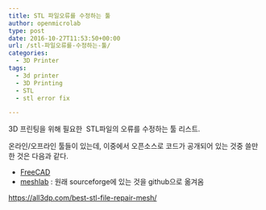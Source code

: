 ```yaml
---
title: STL 파일오류를 수정하는 툴
author: openmicrolab
type: post
date: 2016-10-27T11:53:50+00:00
url: /stl-파일오류를-수정하는-툴/
categories:
  - 3D Printer
tags:
  - 3d printer
  - 3D Printing
  - STL
  - stl error fix

---
```

3D 프린팅을 위해 필요한  STL파일의 오류를 수정하는 툴 리스트.

온라인/오프라인 툴들이 있는데, 이중에서 오픈소스로 코드가 공개되어 있는 것중 쓸만한 것은 다음과 같다.

  * <a href="https://github.com/FreeCAD/FreeCAD" target="_blank">FreeCAD</a>
  * <a href="https://github.com/starseeker/meshlab" target="_blank">meshlab</a> : 원래 sourceforge에 있는 것을 github으로 옮겨옴

https://all3dp.com/best-stl-file-repair-mesh/